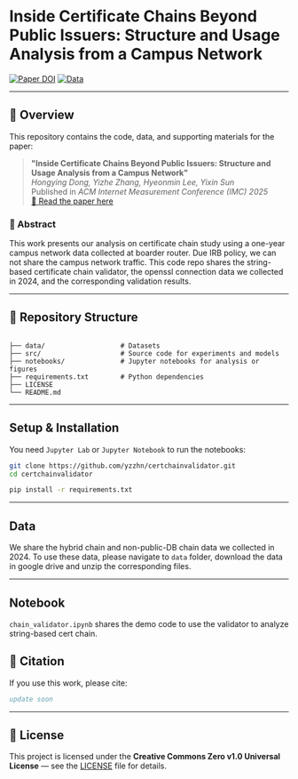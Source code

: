 # Inside Certificate Chains Beyond Public Issuers: Structure and Usage Analysis from a Campus Network
 
[![Paper DOI](https://img.shields.io/badge/DOI-10.1145%2F3730567.3764503-blue)](https://doi.org/10.1145/3730567.3764503)
[![Data](https://img.shields.io/badge/data-available-brightgreen)]()

---
## 📖 Overview

This repository contains the code, data, and supporting materials for the paper:

> **"Inside Certificate Chains Beyond Public Issuers: Structure and Usage Analysis from a Campus Network"**  
> *Hongying Dong, Yizhe Zhang, Hyeonmin Lee, Yixin Sun*  
> Published in *ACM Internet Measurement Conference (IMC) 2025*  
> [🔗 Read the paper here](https://doi.org/10.1145/3730567.3764503)

### 🧩 Abstract

This work presents our analysis on certificate chain study using a one-year campus network data collected at boarder router. Due IRB policy, we can not share the campus network traffic. This code repo shares the string-based certificate chain validator, the openssl connection data we collected in 2024, and the corresponding validation results. 

---

## 📁 Repository Structure

```

├── data/                   # Datasets
├── src/                    # Source code for experiments and models
├── notebooks/              # Jupyter notebooks for analysis or figures
├── requirements.txt        # Python dependencies
├── LICENSE
└── README.md

````

---

## Setup & Installation

You need `Jupyter Lab` or `Jupyter Notebook` to run the notebooks:

```bash
git clone https://github.com/yzzhn/certchainvalidator.git
cd certchainvalidator

pip install -r requirements.txt
````

---

## Data

We share the hybrid chain and non-public-DB chain data we collected in 2024. To use these data, please navigate to `data` folder, download the data in google drive and unzip the corresponding files.  

---

## Notebook

`chain_validator.ipynb` shares the demo code to use the validator to analyze string-based cert chain.


## 🧾 Citation

If you use this work, please cite:

```bibtex
update soon
```

---

## 📄 License

This project is licensed under the **Creative Commons Zero v1.0 Universal License** — see the [LICENSE](LICENSE) file for details.